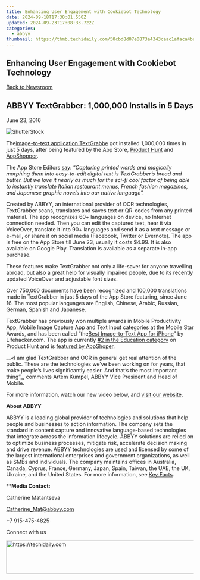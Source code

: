 ```yaml
---
title: Enhancing User Engagement with Cookiebot Technology
date: 2024-09-18T17:30:01.550Z
updated: 2024-09-23T17:08:33.722Z
categories:
  - abbyy
thumbnail: https://thmb.techidaily.com/50cbd8d07e0873a4343caac1afaca4ba3bdd492ab0995e73547b18cbc746d1e9.png
---
```


## Enhancing User Engagement with Cookiebot Technology

[Back to Newsroom](https://tools.techidaily.com/abbyy/products/)

## ABBYY TextGrabber: 1,000,000 Installs in 5 Days

June 23, 2016

![ShutterStock](https://content.abbyy.com/-/media/project/abbyy/abbyy/branchtemplates/shutterstock_1272462163_1296-x-729.jpg?h=729&iar=0&w=1296)

The[image-to-text application TextGrabbe](https://itunes.apple.com/US/app/id438475005?mt=8) got installed 1,000,000 times in just 5 days, after being featured by the App Store, [Product Hunt](https://www.producthunt.com/topics/education) and [AppShopper](http://appshopper.com/prices/free).

The App Store Editors [say](http://www.idownloadblog.com/2016/06/16/text-grabber-free-app-of-week/): “_Capturing printed words and magically morphing them into easy-to-edit digital text is TextGrabber’s bread and butter. But we love it nearly as much for the sci-fi cool factor of being able to instantly translate Italian restaurant menus, French fashion magazines, and Japanese graphic novels into our native language”._

Created by ABBYY, an international provider of OCR technologies, TextGrabber scans, translates and saves text or QR-codes from any printed material. The app recognizes 60+ languages on device, no Internet connection needed. Then you can edit the captured text, hear it via VoiceOver, translate it into 90+ languages and send it as a text message or e-mail, or share it on social media (Facebook, Twitter or Evernote). The app is free on the App Store till June 23, usually it costs $4.99\. It is also available on Google Play. Translation is available as a separate in-app purchase.

These features make TextGrabber not only a life-saver for anyone travelling abroad, but also a great help for visually impaired people, due to its recently updated VoiceOver and adjustable font sizes.

Over 750,000 documents have been recognized and 100,000 translations made in TextGrabber in just 5 days of the App Store featuring, since June 16\. The most popular languages are English, Chinese, Arabic, Russian, German, Spanish and Japanese.

TextGrabber has previously won multiple awards in Mobile Productivity App, Mobile Image Capture App and Text Input categories at the Mobile Star Awards, and has been called “the[Best Image-to-Text App for iPhone](http://lifehacker.com/5829568/the-best-image-to-text-app-for-iphone)” by Lifehacker.com. The app is currently [#2 in the Education category](https://www.producthunt.com/topics/education) on Product Hunt and is [featured by AppShoper](http://appshopper.com/prices/free).

__«I am glad TextGrabber and OCR in general get real attention of the public. These are the technologies we’ve been working on for years, that make people’s lives significantly easier. And that’s the most important thing”_, comments Artem Kumpel, ABBYY Vice President and Head of Mobile.

For more information, watch our new video below, and [visit our website](https://tools.techidaily.com/abbyy/products/).

**About ABBYY**

ABBYY is a leading global provider of technologies and solutions that help people and businesses to action information. The company sets the standard in content capture and innovative language-based technologies that integrate across the information lifecycle. ABBYY solutions are relied on to optimize business processes, mitigate risk, accelerate decision making and drive revenue. ABBYY technologies are used and licensed by some of the largest international enterprises and government organizations, as well as SMBs and individuals. The company maintains offices in Australia, Canada, Cyprus, France, Germany, Japan, Spain, Taiwan, the UAE, the UK, Ukraine, and the United States. For more information, see [Key Facts](https://tools.techidaily.com/abbyy/products/).

****Media Contact:**

Catherine Matantseva

[Catherine\_Mat@abbyy.com](https://tools.techidaily.com/abbyy/products/)

+7 915-475-4825

Connect with us

<ins class="adsbygoogle"
     style="display:block"
     data-ad-format="autorelaxed"
     data-ad-client="ca-pub-7571918770474297"
     data-ad-slot="1223367746"></ins>

<ins class="adsbygoogle"
     style="display:block"
     data-ad-client="ca-pub-7571918770474297"
     data-ad-slot="8358498916"
     data-ad-format="auto"
     data-full-width-responsive="true"></ins>



<!-- affiliate ads begin -->
<a href="https://appsumo.8odi.net/c/5597632/2002018/7443" target="_top" id="2002018">
  <img src="//a.impactradius-go.com/display-ad/7443-2002018" border="0" alt="https://techidaily.com" width="728" height="90"/>
</a>
<img height="0" width="0" src="https://appsumo.8odi.net/i/5597632/2002018/7443" style="position:absolute;visibility:hidden;" border="0" />
<!-- affiliate ads end -->

